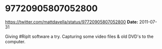 # 97720905807052800
https://twitter.com/mattdavella/status/97720905807052800
**Date:** 2011-07-31

Giving #RipIt software a try. Capturing some video files & old DVD's to the computer.
